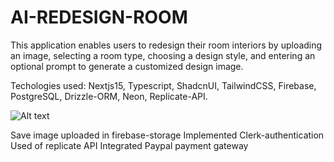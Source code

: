 # AI-REDESIGN-ROOM
This application enables users to redesign their room interiors by uploading an image, selecting a room type, choosing a design style, and entering an optional prompt to generate a customized design image.

Techologies used: Nextjs15, Typescript, ShadcnUI, TailwindCSS, Firebase, PostgreSQL, Drizzle-ORM, Neon, Replicate-API.

![Alt text](./project-image.png)

Save image uploaded in firebase-storage
Implemented Clerk-authentication
Used of replicate API
Integrated Paypal payment gateway
